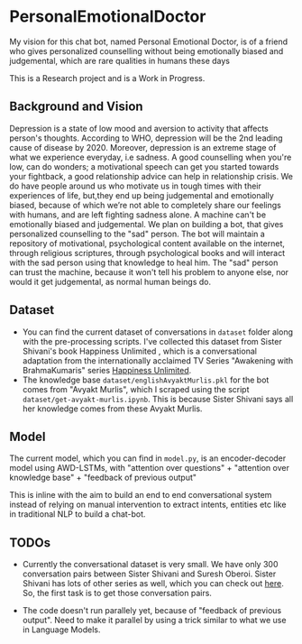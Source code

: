 # PersonalEmotionalDoctor

My vision for this chat bot, named Personal Emotional Doctor, is of a friend who gives personalized counselling without being emotionally biased and judgemental, which are rare qualities in humans these days

This is a Research project and is a Work in Progress.

## Background and Vision

Depression is a state of low mood and aversion to activity that affects person's thoughts. According to WHO, depression will be the 2nd leading cause of disease by 2020. Moreover, depression is an extreme stage of what we experience everyday, i.e sadness. A good counselling when you're low, can do wonders; a motivational speech can get you started towards your fightback, a good relationship advice can help in relationship crisis. We do have people around us who motivate us in tough times with their experiences of life, but,they end up being  judgemental and emotionally biased, because of which we’re not able to completely share our feelings with humans, and are left fighting sadness alone.
A machine can't be emotionally biased and judgemental. We plan on building a bot, that gives personalized counselling to the "sad" person. The bot will maintain a repository of motivational, psychological content available on the internet, through religious scriptures, through psychological books and will interact with the sad person using that knowledge to heal him. The "sad" person can trust the machine, because it won't tell his problem to anyone else, nor would it get judgemental, as normal human beings do.

## Dataset 

* You can find the current dataset of conversations in `dataset` folder along with the pre-processing scripts. I've collected this dataset from
Sister Shivani's book Happiness Unlimited , which is a conversational adaptation from the internationally acclaimed TV Series "Awakening with BrahmaKumaris" series [Happiness Unlimited](https://www.youtube.com/playlist?list=PLCE9046E85D3918D8).
* The knowledge base `dataset/englishAvyaktMurlis.pkl` for the bot comes from "Avyakt Murlis", which I scraped using the script `dataset/get-avyakt-murlis.ipynb`. This is because Sister Shivani says all her knowledge comes from these Avyakt Murlis.


## Model

The current model, which you can find in `model.py`,  is an encoder-decoder model using AWD-LSTMs, with
"attention over questions" + "attention over knowledge base" + "feedback of previous output"

This is inline with the aim to build an end to end conversational system instead of relying on manual intervention to extract intents, entities etc like in traditional NLP to build a chat-bot.

## TODOs

* Currently the conversational dataset is very small. We have only 300
conversation pairs between Sister Shivani and Suresh Oberoi. Sister Shivani has lots of other series as well, which you can check out [here](https://www.youtube.com/results?search_query=bk+shivani+series).
So, the first task is to get those conversation pairs.

* The code doesn't run parallely yet, because of "feedback of previous output". Need
to make it parallel by using a trick similar to what we use in Language Models.